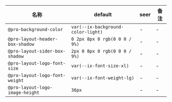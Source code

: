 | 名称 | default | seer | 备注 |
| --- | --- | --- | --- |
| `@pro-background-color` | `var(--ix-background-color-light)` | - | - |
| `@pro-layout-header-box-shadow` | `0 2px 8px 0 rgb(0 0 0 / 9%)` | - | - |
| `@pro-layout-sider-box-shadow` | `2px 0 8px 0 rgb(0 0 0 / 9%)` | - | - |
| `@pro-layout-logo-font-size` | `var(--ix-font-size-xl)` | - | - |
| `@pro-layout-logo-font-weight` | `var(--ix-font-weight-lg)` | - | - |
| `@pro-layout-logo-image-height` | `36px` | - | - |

